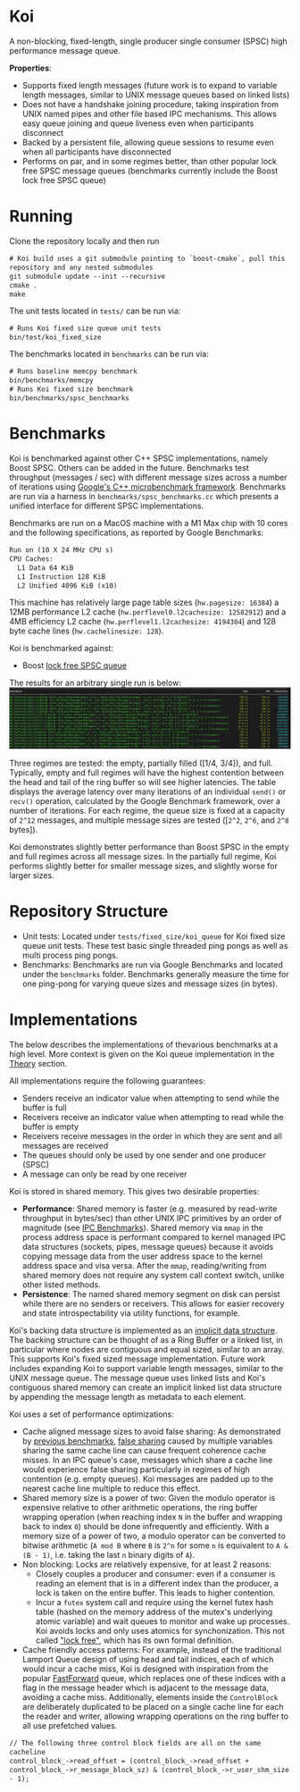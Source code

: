 # Koi
A non-blocking, fixed-length, single producer single consumer (SPSC) high performance message queue.

**Properties**:
* Supports fixed length messages (future work is to expand to variable length messages, similar to UNIX message queues based on linked lists)
* Does not have a handshake joining procedure, taking inspiration from UNIX named pipes and other file based IPC mechanisms. This allows easy queue joining and queue liveness even when participants disconnect
* Backed by a persistent file, allowing queue sessions to resume even when all participants have disconnected
* Performs on par, and in some regimes better, than other popular lock free SPSC message queues (benchmarks currently include the Boost lock free SPSC queue)

# Running
Clone the repository locally and then run

```shell
# Koi build uses a git submodule pointing to `boost-cmake`, pull this repository and any nested submodules 
git submodule update --init --recursive
cmake .
make
```

The unit tests located in `tests/` can be run via:
```shell
# Runs Koi fixed size queue unit tests
bin/test/koi_fixed_size
```

The benchmarks located in `benchmarks` can be run via:
```shell
# Runs baseline memcpy benchmark
bin/benchmarks/memcpy
# Runs Koi fixed size benchmark
bin/benchmarks/spsc_benchmarks
```

# Benchmarks
Koi is benchmarked against other C++ SPSC implementations, namely Boost SPSC. Others can be added in the future. Benchmarks test throughput (messages / sec) with different message sizes across a number of iterations using [Google's C++ microbenchmark framework](https://github.com/google/benchmark/tree/main). Benchmarks are run via a harness in `benchmarks/spsc_benchmarks.cc` which presents a unified interface for different SPSC implementations.

Benchmarks are run on a MacOS machine with a M1 Max chip with 10 cores and the following specifications, as reported by Google Benchmarks:
```
Run on (10 X 24 MHz CPU s)
CPU Caches:
  L1 Data 64 KiB
  L1 Instruction 128 KiB
  L2 Unified 4096 KiB (x10)
```

This machine has relatively large page table sizes (`hw.pagesize: 16384`) a 12MB performance L2 cache (`hw.perflevel0.l2cachesize: 12582912`) and a 4MB efficiency L2 cache (`hw.perflevel1.l2cachesize: 4194304`) and 128 byte cache lines (`hw.cachelinesize: 128`).

Koi is benchmarked against:
- Boost [lock free SPSC queue](https://www.boost.org/doc/libs/1_76_0/doc/html/boost/lockfree/spsc_queue.html)

The results for an arbitrary single run is below:
![Benchmark](assets/benchmark.png)

Three regimes are tested: the empty, partially filled ([1/4, 3/4]), and full. Typically, empty and full regimes will have the highest contention between the head and tail of the ring buffer so will see higher latencies. The table displays the average latency over many iterations of an individual `send()` or `recv()` operation, calculated by the Google Benchmark framework, over a number of iterations. For each regime, the queue size is fixed at a capacity of `2^12` messages, and multiple message sizes are tested ([`2^2`, `2^6`, and `2^8` bytes]). 

Koi demonstrates slightly better performance than Boost SPSC in the empty and full regimes across all message sizes. In the partially full regime, Koi performs slightly better for smaller message sizes, and slightly worse for larger sizes.

# Repository Structure
- Unit tests: Located under `tests/fixed_size/koi_queue` for Koi fixed size queue unit tests. These test basic single threaded ping pongs as well as multi process ping pongs.
- Benchmarks: Benchmarks are run via Google Benchmarks and located under the `benchmarks` folder. Benchmarks generally measure the time for one ping-pong for varying queue sizes and message sizes (in bytes).  

# Implementations
The below describes the implementations of thevarious benchmarks at a high level. More context is given on the Koi queue implementation in the [Theory](#theory) section.

All implementations require the following guarantees:
- Senders receive an indicator value when attempting to send while the buffer is full
- Receivers receive an indicator value when attempting to read while the buffer is empty
- Receivers receive messages in the order in which they are sent and all messages are received
- The queues should only be used by one sender and one producer (SPSC)
- A message can only be read by one receiver

Koi is stored in shared memory. This gives two desirable properties: 
- **Performance**: Shared memory is faster (e.g. measured by read-write throughput in bytes/sec) than other UNIX IPC primitives by an order of magnitude (see [IPC Benchmarks](https://github.com/brylee10/unix-ipc-benchmarks)). Shared memory via `mmap` in the process address space is performant compared to kernel managed IPC data structures (sockets, pipes, message queues) because it avoids copying message data from the user address space to the kernel address space and visa versa. After the `mmap`, reading/writing from shared memory does not require any system call context switch, unlike other listed methods. 
- **Persistence**: The named shared memory segment on disk can persist while there are no senders or receivers. This allows for easier recovery and state introspectability via utility functions, for example.  

Koi's backing data structure is implemented as an [implicit data structure](<https://en.wikipedia.org/wiki/Implicit_data_structure#:~:text=Historically%2C%20Munro%20%26%20Suwanda%20(1980,single%20array%2C%20with%20only%20the>). The backing structure can be thought of as a Ring Buffer or a linked list, in particular where nodes are contiguous and equal sized, similar to an array. This supports Koi's fixed sized message implementation. Future work includes expanding Koi to support variable length messages, similar to the UNIX message queue. The message queue uses linked lists and Koi's contiguous shared memory can create an implicit linked list data structure by appending the message length as metadata to each element. 

Koi uses a set of performance optimizations:
- Cache aligned message sizes to avoid false sharing: As demonstrated by [previous benchmarks](https://github.com/brylee10/cache-effects), [false sharing](https://en.wikipedia.org/wiki/False_sharing) caused by multiple variables sharing the same cache line can cause frequent coherence cache misses. In an IPC queue's case, messages which share a cache line would experience false sharing particularly in regimes of high contention (e.g. empty queues). Koi messages are padded up to the nearest cache line multiple to reduce this effect.
- Shared memory size is a power of two: Given the modulo operator is expensive relative to other arithmetic operations, the ring buffer wrapping operation (when reaching index `N` in the buffer and wrapping back to index `0`) should be done infrequently and efficiently. With a memory size of a power of two, a modulo operator can be converted to bitwise arithmetic (`A mod B` where `B` is `2^n` for some `n` is equivalent to `A & (B - 1)`, i.e. taking the last `n` binary digits of `A`).
- Non blocking: Locks are relatively expensive, for at least 2 reasons:
    - Closely couples a producer and consumer: even if a consumer is reading an element that is in a different index than the producer, a lock is taken on the entire buffer. This leads to higher contention.
    - Incur a `futex` system call and require using the kernel futex hash table (hashed on the memory address of the mutex's underlying atomic variable) and wait queues to monitor and wake up processes. Koi avoids locks and only uses atomics for synchonization. This not called ["lock free"](https://en.wikipedia.org/wiki/Non-blocking_algorithm), which has its own formal definition.
- Cache friendly access patterns: For example, instead of the traditional Lamport Queue design of using head and tail indices, each of which would incur a cache miss, Koi is designed with inspiration from the popular [FastForward](https://www.researchgate.net/publication/213894711_FastForward_for_Efficient_Pipeline_Parallelism_A_Cache-Optimized_Concurrent_Lock-Free_Queue) queue, which replaces one of these indices with a flag in the message header which is adjacent to the message data, avoiding a cache miss. Additionally, elements inside the `ControlBlock` are deliberately duplicated to be placed on a single cache line for each the reader and writer, allowing wrapping operations on the ring buffer to all use prefetched values.
```
// The following three control block fields are all on the same cacheline
control_block_->read_offset = (control_block_->read_offset + control_block_->r_message_block_sz) & (control_block_->r_user_shm_size - 1);
```
